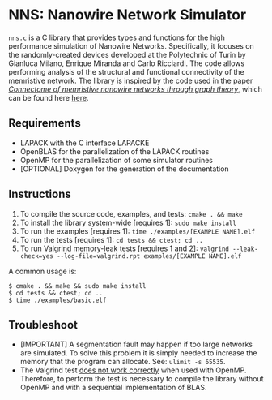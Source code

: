 # NNS: Nanowire Network Simulator

`nns.c` is a C library that provides types and functions for the high performance simulation of Nanowire Networks.
Specifically, it focuses on the randomly-created devices developed at the Polytechnic of Turin by Gianluca Milano, Enrique Miranda and Carlo Ricciardi.
The code allows performing analysis of the structural and functional connectivity of the memristive network.
The library is inspired by the code used in the paper [_Connectome of memristive nanowire networks through graph theory_](https://doi.org/10.1016/j.neunet.2022.02.022), which can be found here [here](https://github.com/MilanoGianluca/Memristive_Nanowire_Networks_Connectome).

## Requirements
- LAPACK with the C interface LAPACKE
- OpenBLAS for the parallelization of the LAPACK routines
- OpenMP for the parallelization of some simulator routines
- [OPTIONAL] Doxygen for the generation of the documentation

## Instructions
1. To compile the source code, examples, and tests: `cmake . && make`</br>
2. To install the library system-wide [requires 1]: `sudo make install`</br>
3. To run the examples [requires 1]: `time ./examples/[EXAMPLE NAME].elf`</br>
4. To run the tests [requires 1]: `cd tests && ctest; cd ..`</br>
5. To run Valgrind memory-leak tests [requires 1 and 2]: `valgrind --leak-check=yes --log-file=valgrind.rpt examples/[EXAMPLE NAME].elf`</br>

A common usage is:
```
$ cmake . && make && sudo make install
$ cd tests && ctest; cd ..
$ time ./examples/basic.elf
```

## Troubleshoot
- [IMPORTANT] A segmentation fault may happen if too large networks are simulated. To solve this problem it is simply needed to increase the memory that the program can allocate. See: `ulimit -s 65535`.
- The Valgrind test [does not work correctly](https://medium.com/@auraham/pseudo-memory-leaks-when-using-openmp-11a383cc4cf9) when used with OpenMP. Therefore, to perform the test is necessary to compile the library without OpenMP and with a sequential implementation of BLAS.
